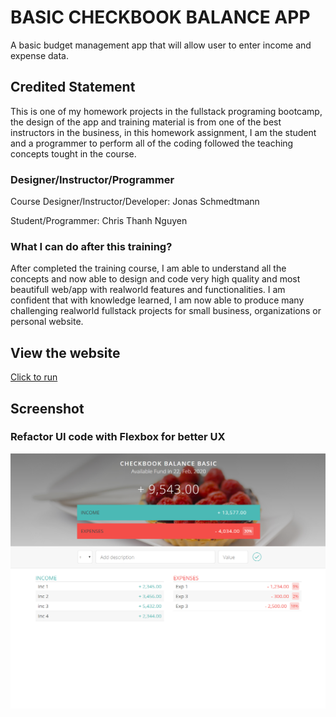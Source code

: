 # BASIC CHECKBOOK BALANCE APP
A basic budget management app that will allow user to enter income and expense data.

## Credited Statement
This is one of my homework projects in the fullstack programing bootcamp, the design of the app and training material is from one of the best instructors in the business, in this homework assignment, I am the student and a programmer to perform all of the coding followed the teaching concepts tought in the course.

### Designer/Instructor/Programmer

Course Designer/Instructor/Developer: Jonas Schmedtmann

Student/Programmer: Chris Thanh Nguyen

### What I can do after this training?
After completed the training course, I am able to understand all the concepts and now able to design and code very high quality and most beautifull web/app with realworld features and functionalities. I am confident that with knowledge learned, I am now able to produce many challenging realworld fullstack projects for small business, organizations or personal website.

## View the website
[Click to run](https://monksedo.github.io/budgetBasic/)

## Screenshot 
### Refactor UI code with Flexbox for better UX
![](img/budgetScreen01.png)